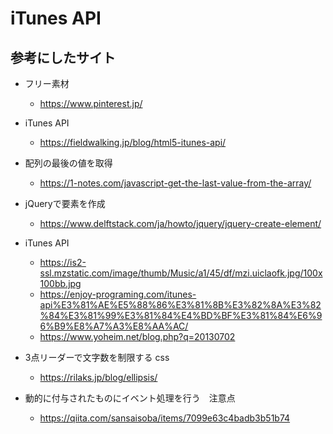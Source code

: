 # iTunes API

##

##

## 参考にしたサイト
- フリー素材
  - https://www.pinterest.jp/

- iTunes API
  - https://fieldwalking.jp/blog/html5-itunes-api/

- 配列の最後の値を取得
  - https://1-notes.com/javascript-get-the-last-value-from-the-array/

- jQueryで要素を作成
  - https://www.delftstack.com/ja/howto/jquery/jquery-create-element/

- iTunes API
  - https://is2-ssl.mzstatic.com/image/thumb/Music/a1/45/df/mzi.uiclaofk.jpg/100x100bb.jpg
  - https://enjoy-programing.com/itunes-api%E3%81%AE%E5%88%86%E3%81%8B%E3%82%8A%E3%82%84%E3%81%99%E3%81%84%E4%BD%BF%E3%81%84%E6%96%B9%E8%A7%A3%E8%AA%AC/
  - https://www.yoheim.net/blog.php?q=20130702

- 3点リーダーで文字数を制限する css
  - https://rilaks.jp/blog/ellipsis/

- 動的に付与されたものにイベント処理を行う　注意点
  - https://qiita.com/sansaisoba/items/7099e63c4badb3b51b74